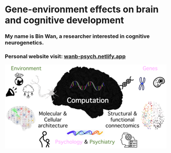# Gene-environment effects on brain and cognitive development
### My name is Bin Wan, a researcher interested in cognitive neurogenetics.  
### Personal website visit: <a href="https://wanb-psych.netlify.app" target="_blank" rel="noopener"><span>wanb-psych.netlify.app<span></a>

<img align="center" src="research_logo.png">


<!--
**wanb-psych/wanb-psych** is a ✨ _special_ ✨ repository because its `README.md` (this file) appears on your GitHub profile.

Here are some ideas to get you started:

- 🔭 I’m currently working on ...
- 🌱 I’m currently learning ...
- 👯 I’m looking to collaborate on ...
- 🤔 I’m looking for help with ...
- 💬 Ask me about ...
- 📫 How to reach me: ...
- 😄 Pronouns: ...
- ⚡ Fun fact: ...
-->

